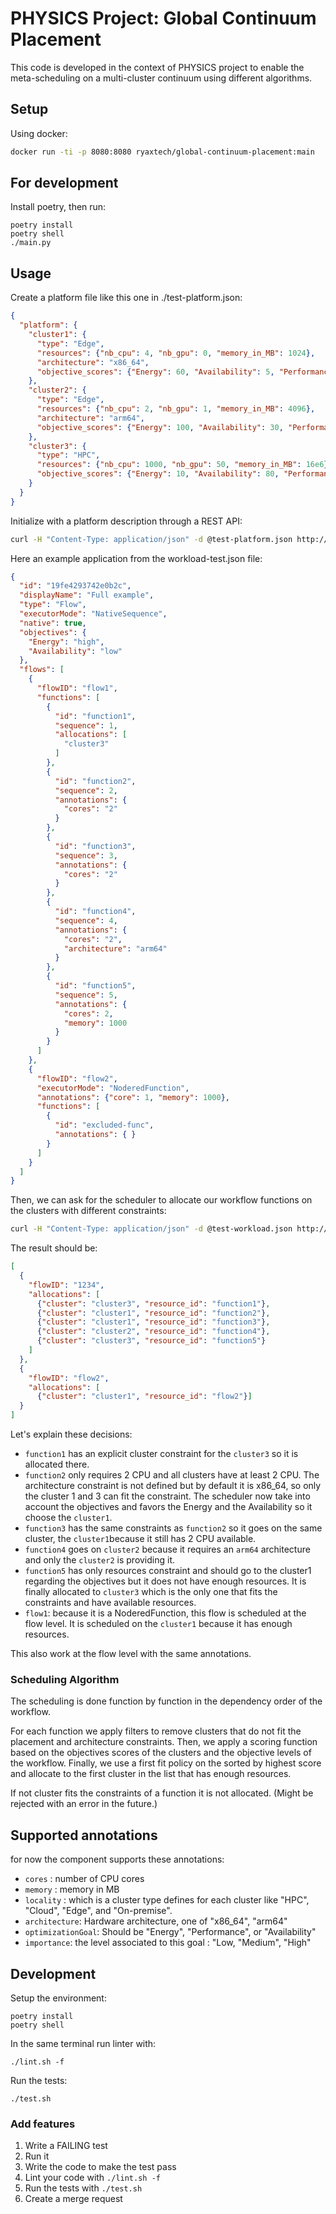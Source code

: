 # PHYSICS Project: Global Continuum Placement

This code is developed in the context of PHYSICS project to enable the meta-scheduling on a multi-cluster continuum using different algorithms.

## Setup

Using docker:
```sh
docker run -ti -p 8080:8080 ryaxtech/global-continuum-placement:main
```

## For development

Install poetry, then run:
```
poetry install
poetry shell
./main.py
```

## Usage

Create a platform file like this one in ./test-platform.json:
```json
{
  "platform": {
    "cluster1": {
      "type": "Edge",
      "resources": {"nb_cpu": 4, "nb_gpu": 0, "memory_in_MB": 1024},
      "architecture": "x86_64",
      "objective_scores": {"Energy": 60, "Availability": 5, "Performance": 25}
    },
    "cluster2": {
      "type": "Edge",
      "resources": {"nb_cpu": 2, "nb_gpu": 1, "memory_in_MB": 4096},
      "architecture": "arm64",
      "objective_scores": {"Energy": 100, "Availability": 30, "Performance": 50}
    },
    "cluster3": {
      "type": "HPC",
      "resources": {"nb_cpu": 1000, "nb_gpu": 50, "memory_in_MB": 16e6},
      "objective_scores": {"Energy": 10, "Availability": 80, "Performance": 100}
    }
  }
}
```
Initialize with a platform description through a REST API:
```sh
curl -H "Content-Type: application/json" -d @test-platform.json http://127.0.0.1:8080/clusters
```

Here an example application from the workload-test.json file:
```json
{
  "id": "19fe4293742e0b2c",
  "displayName": "Full example",
  "type": "Flow",
  "executorMode": "NativeSequence",
  "native": true,
  "objectives": {
    "Energy": "high",
    "Availability": "low"
  },
  "flows": [
    {
      "flowID": "flow1",
      "functions": [
        {
          "id": "function1",
          "sequence": 1,
          "allocations": [
            "cluster3"
          ]
        },
        {
          "id": "function2",
          "sequence": 2,
          "annotations": {
            "cores": "2"
          }
        },
        {
          "id": "function3",
          "sequence": 3,
          "annotations": {
            "cores": "2"
          }
        },
        {
          "id": "function4",
          "sequence": 4,
          "annotations": {
            "cores": "2",
            "architecture": "arm64"
          }
        },
        {
          "id": "function5",
          "sequence": 5,
          "annotations": {
            "cores": 2,
            "memory": 1000
          }
        }
      ]
    },
    {
      "flowID": "flow2",
      "executorMode": "NoderedFunction",
      "annotations": {"core": 1, "memory": 1000},
      "functions": [
        {
          "id": "excluded-func",
          "annotations": { }
        }
      ]
    }
  ]
}
```
Then, we can ask for the scheduler to allocate our workflow functions on the clusters with different constraints:
```sh
curl -H "Content-Type: application/json" -d @test-workload.json http://127.0.0.1:8080/applications
```

The result should be:
```json
[
  {
    "flowID": "1234",
    "allocations": [
      {"cluster": "cluster3", "resource_id": "function1"},
      {"cluster": "cluster1", "resource_id": "function2"},
      {"cluster": "cluster1", "resource_id": "function3"},
      {"cluster": "cluster2", "resource_id": "function4"},
      {"cluster": "cluster3", "resource_id": "function5"}
    ]
  },
  {
    "flowID": "flow2",
    "allocations": [
      {"cluster": "cluster1", "resource_id": "flow2"}]
  }
]

```

Let's explain these decisions:
- `function1` has an explicit cluster constraint for the `cluster3` so it is allocated there.
- `function2` only requires 2 CPU and all clusters have at least 2 CPU. The architecture constraint is not defined but by default it is x86_64, so only the cluster 1 and 3 can fit the constraint. The scheduler now take into account the objectives and favors the Energy and the Availability so it choose the `cluster1`.
- `function3` has the same constraints as `function2` so it goes on the same cluster, the `cluster1`because it still has 2 CPU available.
- `function4` goes on `cluster2` because it requires an `arm64` architecture and only the `cluster2` is providing it.
- `function5` has only resources constraint and should go to the cluster1 regarding the objectives but it does not have enough resources. It is finally allocated to `cluster3` which is the only one that fits the constraints and have available resources.
- `flow1`: because it is a NoderedFunction, this flow is scheduled at the flow level. It is scheduled on the `cluster1` because it has enough resources.

This also work at the flow level with the same annotations.

### Scheduling Algorithm

The scheduling is done function by function in the dependency order of the workflow.

For each function we apply filters to remove clusters that do not fit the placement and architecture constraints.
Then, we apply a scoring function based on the objectives scores of the clusters and the objective levels of the workflow.
Finally, we use a first fit policy on the sorted by highest score and allocate to the first cluster in the list that has enough resources.

If not cluster fits the constraints of a function it is not allocated. (Might be rejected with an error in the future.)

## Supported annotations

for now the component supports these annotations:
- `cores` : number of CPU cores
- `memory` : memory in MB
- `locality` : which is a cluster type defines for each cluster like "HPC", "Cloud", "Edge", and "On-premise".
- `architecture`: Hardware architecture, one of "x86_64", "arm64" 
- `optimizationGoal`: Should be "Energy", "Performance", or "Availability"
- `importance`:  the level associated to this goal : "Low, "Medium", "High"

## Development

Setup the environment:
```shell
poetry install
poetry shell
```

In the same terminal run linter with:
```shell
./lint.sh -f
```

Run the tests:
```shell
./test.sh
```


### Add features

1. Write a FAILING test
2. Run it
3. Write the code to make the test pass
4. Lint your code with `./lint.sh -f`
5. Run the tests with `./test.sh`
6. Create a merge request

